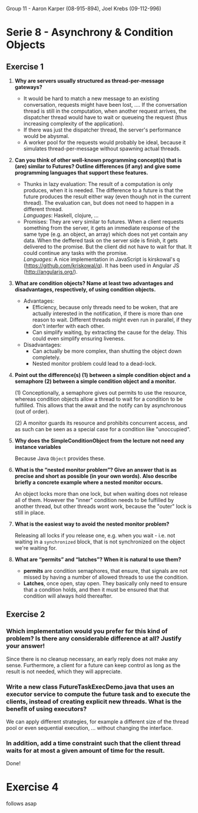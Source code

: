 Group 11  - Aaron Karper (08-915-894), Joel Krebs (09-112-996)

# Serie 8 - Asynchrony & Condition Objects

## Exercise 1

1.	**Why are servers usually structured as thread-per-message gateways?**  
	* It would be hard to match a new message to an existing conversation, requests
might have been lost, .... If the conversation thread is still in the
computation, when another request arrives, the dispatcher thread would have to
wait or queueing the request (thus increasing complexity of the application).
	* If there was just the dispatcher thread, the server's performance would be
abysmal.
	* A worker pool for the requests would probably be ideal, because it simulates
thread-per-message without spawning actual threads.

2. **Can you think of other well-known programming concept(s) that is (are) similar to Futures? Outline differences 	(if any) and give some programming languages that support these features.**  
	* Thunks in lazy evaluation: The result of a computation is only produces, when it is needed. The difference to a future is that the future produces the   result either way (even though not in the current thread). The evaluation can, but does not need to happen in a different thread.  
	*Languages*: Haskell, clojure, ...
	* Promises: They are very similar to futures. When a client requests something from the server, it gets an immediate    response of the same type (e.g. an object, an array) which does not yet contain any data. When the deffered task on the server side is finish, it gets delivered to the promise. But the client did not have to wait for that. It could continue any tasks with the promise.  
	*Languages*: A nice implementation in JavaScript is kirskowal's q (https://github.com/kriskowal/q). It has been used in Angular JS (http://angularjs.org/).

3. **What are condition objects? Name at least two advantages and disadvantages, respectively, of using condition 	objects.**  
	* Advantages:
		- Efficiency, because only threads need to be woken, that are actually
    	interested in the notification, if there is more than one reason to wait.
    	Different threads might even run in parallel, if they don't interfer with
    	each other.
  		- Can simplify waiting, by extracting the cause for the delay. This could even
    	simplify ensuring liveness.
	* Disadvantages:
		- Can actually be more complex, than shutting the object down completely.
		- Nested monitor problem could lead to a dead-lock.

4. **Point out the difference(s) (1) between a simple condition object and a semaphore 
	(2) between a simple condition object and a monitor.**

	(1) Conceptionally, a semaphore gives out permits to use the resource, whereas
	condition objects allow a thread to wait for a condition to be fulfilled. This
	allows that the await and the notify can by asynchronous (out of order). 

	(2) A monitor guards its resource and prohibits concurrent access, and as such can
	be seen as a special case for a condition like "unoccupied".

5. **Why does the SimpleConditionObject from the lecture not need any instance variables**
	
	Because Java `Object` provides these.

6. **What is the “nested monitor problem”? Give an answer that is as precise and short as possible (in your own 	words). Also describe briefly a concrete example where a nested monitor occurs.**

	An object locks more than one lock, but when waiting does not release all of
	them. However the "inner" condition needs to be fulfilled by another thread, but
	other threads wont work, because the "outer" lock is still in place.

7. **What is the easiest way to avoid the nested monitor problem?**
	
	Releasing all locks if you release one, e.g. when you wait - i.e. not waiting in
	a `synchronized` block, that is not synchronized on the object we're waiting
	for.

8. **What are “permits” and “latches”? When it is natural to use them?**  
	* **permits** are condition semaphores, that ensure, that signals are not missed
  	by having a number of allowed threads to use the condition.
	* **Latches**, once open, stay open. They basically only need to ensure that a
  	condition holds, and then it must be ensured that that condition will always
  	hold thereafter.

## Exercise 2

### Which implementation would you prefer for this kind of problem? Is there any considerable difference at all? Justify your answer!

Since there is no cleanup necessary, an early reply does not make any sense.
Furthermore, a client for a future can keep control as long as the result is
not needed, which they will appreciate. 

### Write a new class FutureTaskExecDemo.java that uses an executor service to compute the future task and to execute the clients, instead of creating explicit new threads. What is the benefit of using executors?

We can apply different strategies, for example a different size of the thread
pool or even sequential execution, ... without changing the interface.

### In addition, add a time constraint such that the client thread waits for at most a given amount of time for the result.

Done!

# Exercise 4

follows asap
